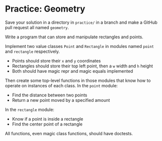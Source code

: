 # Practice: Geometry

Save your solution in a directory in `practice/` in a branch and make a GitHub pull request all named `geometry`.

Write a program that can store and manipulate rectangles and points.

Implement two value classes `Point` and `Rectangle` in modules named `point` and `rectangle` respectively.

* Points should store their `x` and `y` coordinates
* Rectangles should store their top left point, then a `w` width and `h` height
* Both should have magic repr and magic equals implemented

Then create some top-level functions in those modules that know how to operate on instances of each class.
In the `point` module:

* Find the distance between two points
* Return a new point moved by a specified amount

In the `rectangle` module:

* Know if a point is inside a rectangle
* Find the center point of a rectangle

All functions, even magic class functions, should have doctests.
